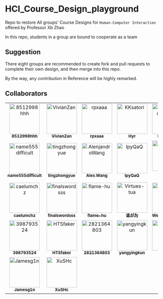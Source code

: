 # HCI_Course_Design_playground
Repo to restore All groups' Course Designs for `Human-Computer Interaction` offered by Professor Xb Zhao

In this repo, students in a group are bound to cooperate as a team

## Suggestion

There eight groups are recommended to create fork and pull requests to complete their own design, and then merge into this repo.

By the way, any contribution in Reference will be highly remarked.


## Collaborators

<table>
<tr>
    <td align="center">
        <a href="https://github.com/8512998hhh">
            <img src="https://avatars.githubusercontent.com/u/52599179?v=4" width="100;" alt="8512998hhh"/>
            <br />
            <sub><b>8512998hhh</b></sub>
        </a>
    </td>
    <td align="center">
        <a href="https://github.com/VivianZan">
            <img src="https://avatars.githubusercontent.com/u/75164103?v=4" width="100;" alt="VivianZan"/>
            <br />
            <sub><b>VivianZan</b></sub>
        </a>
    </td>
    <td align="center">
        <a href="https://github.com/rpxaaa">
            <img src="https://avatars.githubusercontent.com/u/81461971?v=4" width="100;" alt="rpxaaa"/>
            <br />
            <sub><b>rpxaaa</b></sub>
        </a>
    </td>
    <td align="center">
        <a href="https://github.com/KKsatori">
            <img src="https://avatars.githubusercontent.com/u/91711718?v=4" width="100;" alt="KKsatori"/>
            <br />
            <sub><b>Hyr</b></sub>
        </a>
    </td>
    <td align="center">
        <a href="https://github.com/DuNGEOnmassster">
            <img src="https://avatars.githubusercontent.com/u/95074892?v=4" width="100;" alt="DuNGEOnmassster"/>
            <br />
            <sub><b>Norman Z</b></sub>
        </a>
    </td>
    <td align="center">
        <a href="https://github.com/LC044">
            <img src="https://avatars.githubusercontent.com/u/95485601?v=4" width="100;" alt="LC044"/>
            <br />
            <sub><b>LC044</b></sub>
        </a>
    </td></tr>
<tr>
    <td align="center">
        <a href="https://github.com/name555difficult">
            <img src="https://avatars.githubusercontent.com/u/97046433?v=4" width="100;" alt="name555difficult"/>
            <br />
            <sub><b>name555difficult</b></sub>
        </a>
    </td>
    <td align="center">
        <a href="https://github.com/tingzhongyue">
            <img src="https://avatars.githubusercontent.com/u/99894500?v=4" width="100;" alt="tingzhongyue"/>
            <br />
            <sub><b>tingzhongyue</b></sub>
        </a>
    </td>
    <td align="center">
        <a href="https://github.com/AlenjandroWang">
            <img src="https://avatars.githubusercontent.com/u/102023411?v=4" width="100;" alt="AlenjandroWang"/>
            <br />
            <sub><b>Alex Wang</b></sub>
        </a>
    </td>
    <td align="center">
        <a href="https://github.com/lpyQaQ">
            <img src="https://avatars.githubusercontent.com/u/102471525?v=4" width="100;" alt="lpyQaQ"/>
            <br />
            <sub><b>lpyQaQ</b></sub>
        </a>
    </td>
    <td align="center">
        <a href="https://github.com/chairman-lu">
            <img src="https://avatars.githubusercontent.com/u/105423236?v=4" width="100;" alt="chairman-lu"/>
            <br />
            <sub><b>Zhenhao Shang</b></sub>
        </a>
    </td>
    <td align="center">
        <a href="https://github.com/SkylarKBKB">
            <img src="https://avatars.githubusercontent.com/u/105696952?v=4" width="100;" alt="SkylarKBKB"/>
            <br />
            <sub><b>SkylarKBKB</b></sub>
        </a>
    </td></tr>
<tr>
    <td align="center">
        <a href="https://github.com/caelumchz">
            <img src="https://avatars.githubusercontent.com/u/109731391?v=4" width="100;" alt="caelumchz"/>
            <br />
            <sub><b>caelumchz</b></sub>
        </a>
    </td>
    <td align="center">
        <a href="https://github.com/finalswordsss">
            <img src="https://avatars.githubusercontent.com/u/109805874?v=4" width="100;" alt="finalswordsss"/>
            <br />
            <sub><b>finalswordsss</b></sub>
        </a>
    </td>
    <td align="center">
        <a href="https://github.com/flame-hu">
            <img src="https://avatars.githubusercontent.com/u/109938139?v=4" width="100;" alt="flame-hu"/>
            <br />
            <sub><b>flame-hu</b></sub>
        </a>
    </td>
    <td align="center">
        <a href="https://github.com/Virtues-tua">
            <img src="https://avatars.githubusercontent.com/u/113353960?v=4" width="100;" alt="Virtues-tua"/>
            <br />
            <sub><b>谁が为</b></sub>
        </a>
    </td>
    <td align="center">
        <a href="https://github.com/Planetinaline">
            <img src="https://avatars.githubusercontent.com/u/115574351?v=4" width="100;" alt="Planetinaline"/>
            <br />
            <sub><b>Wenkang Chen</b></sub>
        </a>
    </td>
    <td align="center">
        <a href="https://github.com/fhgyuanshen">
            <img src="https://avatars.githubusercontent.com/u/119912477?v=4" width="100;" alt="fhgyuanshen"/>
            <br />
            <sub><b>fhgyuanshen</b></sub>
        </a>
    </td></tr>
<tr>
    <td align="center">
        <a href="https://github.com/398793524">
            <img src="https://avatars.githubusercontent.com/u/119913853?v=4" width="100;" alt="398793524"/>
            <br />
            <sub><b>398793524</b></sub>
        </a>
    </td>
    <td align="center">
        <a href="https://github.com/HTSfaker">
            <img src="https://avatars.githubusercontent.com/u/119913916?v=4" width="100;" alt="HTSfaker"/>
            <br />
            <sub><b>HTSfaker</b></sub>
        </a>
    </td>
    <td align="center">
        <a href="https://github.com/2821364803">
            <img src="https://avatars.githubusercontent.com/u/119914678?v=4" width="100;" alt="2821364803"/>
            <br />
            <sub><b>2821364803</b></sub>
        </a>
    </td>
    <td align="center">
        <a href="https://github.com/yangyingkun">
            <img src="https://avatars.githubusercontent.com/u/119916753?v=4" width="100;" alt="yangyingkun"/>
            <br />
            <sub><b>yangyingkun</b></sub>
        </a>
    </td>
    <td align="center">
        <a href="https://github.com/QH2577">
            <img src="https://avatars.githubusercontent.com/u/119918619?v=4" width="100;" alt="QH2577"/>
            <br />
            <sub><b>QH2577</b></sub>
        </a>
    </td>
    <td align="center">
        <a href="https://github.com/YUZHEZHONG">
            <img src="https://avatars.githubusercontent.com/u/119920119?v=4" width="100;" alt="YUZHEZHONG"/>
            <br />
            <sub><b>YUZHEZHONG</b></sub>
        </a>
    </td></tr>
<tr>
    <td align="center">
        <a href="https://github.com/Jamesg1n">
            <img src="https://avatars.githubusercontent.com/u/119922102?v=4" width="100;" alt="Jamesg1n"/>
            <br />
            <sub><b>Jamesg1n</b></sub>
        </a>
    </td>
    <td align="center">
        <a href="https://github.com/XuSHc">
            <img src="https://avatars.githubusercontent.com/u/119926100?v=4" width="100;" alt="XuSHc"/>
            <br />
            <sub><b>XuSHc</b></sub>
        </a>
    </td></tr>
</table>
<!-- readme: collaborators -end -->




